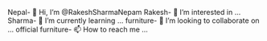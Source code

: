 Nepal- 👋 Hi, I’m @RakeshSharmaNepam
Rakesh- 👀 I’m interested in ...
Sharma- 🌱 I’m currently learning ...
furniture- 💞️ I’m looking to collaborate on ...
official furniture- 📫 How to reach me ...

<!---
RakeshSharmaNepam/RakeshSharmaNepam is a ✨ special ✨ repository because its `README.md` (this file) appears on your GitHub profile.
You can click the Preview link to take a look at your changes.
--->
